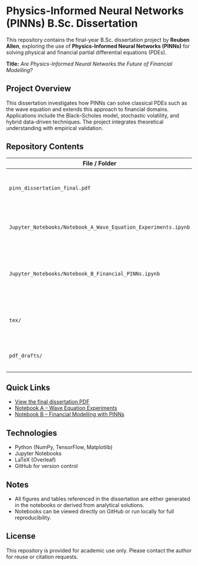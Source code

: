 # Physics-Informed Neural Networks (PINNs) B.Sc. Dissertation

This repository contains the final-year B.Sc. dissertation project by **Reuben Allen**, exploring the use of **Physics-Informed Neural Networks (PINNs)** for solving physical and financial partial differential equations (PDEs).

**Title:** *Are Physics-Informed Neural Networks the Future of Financial Modelling?*

## Project Overview

This dissertation investigates how PINNs can solve classical PDEs such as the wave equation and extends this approach to financial domains. Applications include the Black–Scholes model, stochastic volatility, and hybrid data-driven techniques. The project integrates theoretical understanding with empirical validation.

## Repository Contents

| File / Folder | Description |
|---------------|-------------|
| `pinn_dissertation_final.pdf` | Final compiled dissertation (click to view) |
| `Jupyter_Notebooks/Notebook_A_Wave_Equation_Experiments.ipynb` | PINNs for wave equation modelling (1D to 3D) |
| `Jupyter_Notebooks/Notebook_B_Financial_PINNs.ipynb` | PINNs applied to financial PDEs, including stochastic volatility |
| `tex/` | LaTeX source files used to typeset the dissertation |
| `pdf_drafts/` | Older compiled versions and drafts |

## Quick Links

- [View the final dissertation PDF](./pinn_dissertation_final.pdf)
- [Notebook A – Wave Equation Experiments](./Jupyter_Notebooks/Notebook_A_Wave_Equation_Experiments.ipynb)
- [Notebook B – Financial Modelling with PINNs](./Jupyter_Notebooks/Notebook_B_Financial_PINNs.ipynb)

## Technologies

- Python (NumPy, TensorFlow, Matplotlib)
- Jupyter Notebooks
- LaTeX (Overleaf)
- GitHub for version control

## Notes

- All figures and tables referenced in the dissertation are either generated in the notebooks or derived from analytical solutions.
- Notebooks can be viewed directly on GitHub or run locally for full reproducibility.

## License

This repository is provided for academic use only. Please contact the author for reuse or citation requests.

